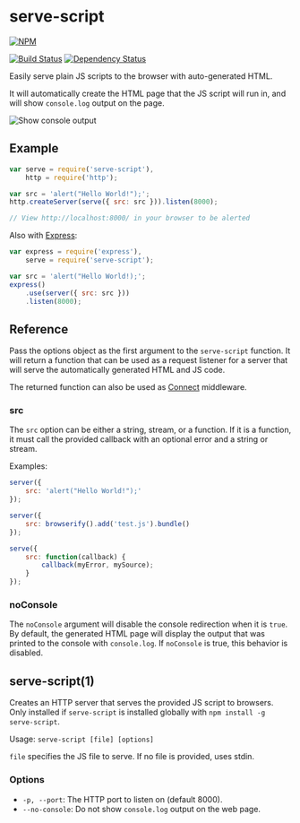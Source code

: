 # serve-script

[![NPM](https://nodei.co/npm/serve-script.png?compact=true)](https://nodei.co/npm/serve-script/)

[![Build Status](https://drone.io/github.com/conradz/serve-script/status.png)](https://drone.io/github.com/conradz/serve-script/latest)
[![Dependency Status](https://gemnasium.com/conradz/serve-script.png)](https://gemnasium.com/conradz/serve-script)

Easily serve plain JS scripts to the browser with auto-generated HTML.

It will automatically create the HTML page that the JS script will run in, and
will show `console.log` output on the page.

![Show console output](http://i.cloudup.com/jXpFzRO1zG.png)

## Example

```js
var serve = require('serve-script'),
    http = require('http');

var src = 'alert("Hello World!");';
http.createServer(serve({ src: src })).listen(8000);

// View http://localhost:8000/ in your browser to be alerted
```

Also with [Express](https://github.com/visionmedia/express):

```js
var express = require('express'),
    serve = require('serve-script');

var src = 'alert("Hello World!);';
express()
    .use(server({ src: src }))
    .listen(8000);
```

## Reference

Pass the options object as the first argument to the `serve-script` function.
It will return a function that can be used as a request listener for a server
that will serve the automatically generated HTML and JS code.

The returned function can also be used as
[Connect](http://www.senchalabs.org/connect/) middleware.

### src

The `src` option can be either a string, stream, or a function. If it is a
function, it must call the provided callback with an optional error and a string
or stream.

Examples:

```js
server({
    src: 'alert("Hello World!");'
});
```

```js
server({
    src: browserify().add('test.js').bundle()
});
```

```js
serve({
    src: function(callback) {
        callback(myError, mySource);
    }
});
```

### noConsole

The `noConsole` argument will disable the console redirection when it is `true`.
By default, the generated HTML page will display the output that was printed to
the console with `console.log`. If `noConsole` is true, this behavior is
disabled.


## serve-script(1)

Creates an HTTP server that serves the provided JS script to browsers. Only
installed if `serve-script` is installed globally with
`npm install -g serve-script`.

Usage: `serve-script [file] [options]`

`file` specifies the JS file to serve. If no file is provided, uses stdin.

### Options

 * `-p, --port`: The HTTP port to listen on (default 8000).
 * `--no-console`: Do not show `console.log` output on the web page.
